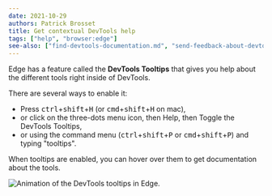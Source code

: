 ```yaml
---
date: 2021-10-29
authors: Patrick Brosset
title: Get contextual DevTools help
tags: ["help", "browser:edge"]
see-also: ["find-devtools-documentation.md", "send-feedback-about-devtools.md"]
---
```

Edge has a feature called the __DevTools Tooltips__ that gives you help about the different tools right inside of DevTools.

There are several ways to enable it:

* Press <kbd>ctrl</kbd>+<kbd>shift</kbd>+<kbd>H</kbd> (or <kbd>cmd</kbd>+<kbd>shift</kbd>+<kbd>H</kbd> on mac),
* or click on the three-dots menu icon, then Help, then Toggle the DevTools Tooltips,
* or using the command menu (<kbd>ctrl</kbd>+<kbd>shift</kbd>+<kbd>P</kbd> or <kbd>cmd</kbd>+<kbd>shift</kbd>+<kbd>P</kbd>) and typing "tooltips".

When tooltips are enabled, you can hover over them to get documentation about the tools.

![Animation of the DevTools tooltips in Edge.](../../assets/img/get-contextual-help.gif)
